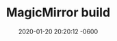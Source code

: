 ---
layout: post
title:  "MagicMirror build"
date:   2020-01-20 20:20:12 -0600
categories: RaspberryPi
---